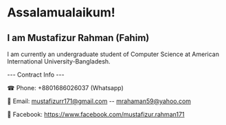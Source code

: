 # Assalamualaikum! 

## I am Mustafizur Rahman (Fahim)

I am currently an undergraduate student of Computer Science at American International University-Bangladesh.

--- Contract Info ---

☎ Phone: +8801686026037 (Whatsapp)

📨 Email: mustafizurr171@gmail.com -- mrahaman59@yahoo.com

📲 Facebook: https://www.facebook.com/mustafizur.rahman171 

